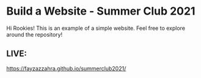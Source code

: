 # Build a Website - Summer Club 2021

Hi Rookies! This is an example of a simple website. Feel free to explore around the repository!

## LIVE:

https://fayzazzahra.github.io/summerclub2021/

